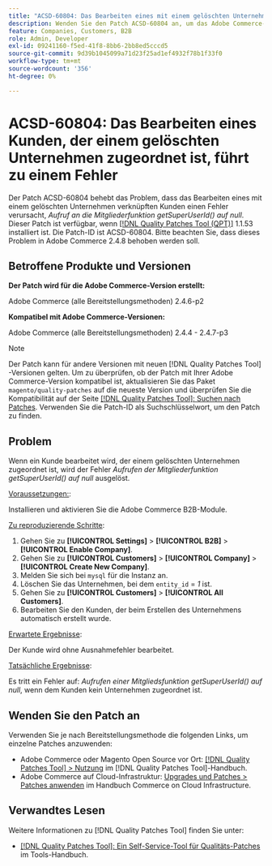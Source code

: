 ```yaml
---
title: "ACSD-60804: Das Bearbeiten eines mit einem gelöschten Unternehmen verknüpften Kunden führt zu einem Fehler."
description: Wenden Sie den Patch ACSD-60804 an, um das Adobe Commerce-Problem zu beheben, bei dem die Bearbeitung eines mit einem gelöschten Unternehmen verknüpften Kunden den Fehler *Aufruf an die Mitgliederfunktion getSuperUserId() auf null* verursacht.
feature: Companies, Customers, B2B
role: Admin, Developer
exl-id: 09241160-f5ed-41f8-8bb6-2bb8ed5cccd5
source-git-commit: 9d39b1045099a71d23f25ad1ef4932f78b1f33f0
workflow-type: tm+mt
source-wordcount: '356'
ht-degree: 0%

---
```


# ACSD-60804: Das Bearbeiten eines Kunden, der einem gelöschten Unternehmen zugeordnet ist, führt zu einem Fehler

Der Patch ACSD-60804 behebt das Problem, dass das Bearbeiten eines mit einem gelöschten Unternehmen verknüpften Kunden einen Fehler verursacht, *Aufruf an die Mitgliederfunktion getSuperUserId() auf null*. Dieser Patch ist verfügbar, wenn [[!DNL Quality Patches Tool (QPT)]](/help/tools/quality-patches-tool/quality-patches-tool-to-self-serve-quality-patches.md) 1.1.53 installiert ist. Die Patch-ID ist ACSD-60804. Bitte beachten Sie, dass dieses Problem in Adobe Commerce 2.4.8 behoben werden soll.

## Betroffene Produkte und Versionen

**Der Patch wird für die Adobe Commerce-Version erstellt:**

Adobe Commerce (alle Bereitstellungsmethoden) 2.4.6-p2

**Kompatibel mit Adobe Commerce-Versionen:**

Adobe Commerce (alle Bereitstellungsmethoden) 2.4.4 - 2.4.7-p3

>[!NOTE]
>
>Der Patch kann für andere Versionen mit neuen [!DNL Quality Patches Tool] -Versionen gelten. Um zu überprüfen, ob der Patch mit Ihrer Adobe Commerce-Version kompatibel ist, aktualisieren Sie das Paket `magento/quality-patches` auf die neueste Version und überprüfen Sie die Kompatibilität auf der Seite [[!DNL Quality Patches Tool]: Suchen nach Patches](https://experienceleague.adobe.com/tools/commerce-quality-patches/index.html). Verwenden Sie die Patch-ID als Suchschlüsselwort, um den Patch zu finden.

## Problem

Wenn ein Kunde bearbeitet wird, der einem gelöschten Unternehmen zugeordnet ist, wird der Fehler *Aufrufen der Mitgliederfunktion getSuperUserId() auf null* ausgelöst.

<u>Voraussetzungen:</u>:

Installieren und aktivieren Sie die Adobe Commerce B2B-Module.

<u>Zu reproduzierende Schritte</u>:

1. Gehen Sie zu **[!UICONTROL Settings]** > **[!UICONTROL B2B]** > **[!UICONTROL Enable Company]**.
1. Gehen Sie zu **[!UICONTROL Customers]** > **[!UICONTROL Company]** > **[!UICONTROL Create New Company]**.
1. Melden Sie sich bei `mysql` für die Instanz an.
1. Löschen Sie das Unternehmen, bei dem `entity_id` = *1* ist.
1. Gehen Sie zu **[!UICONTROL Customers]** > **[!UICONTROL All Customers]**.
1. Bearbeiten Sie den Kunden, der beim Erstellen des Unternehmens automatisch erstellt wurde.

<u>Erwartete Ergebnisse</u>:

Der Kunde wird ohne Ausnahmefehler bearbeitet.

<u>Tatsächliche Ergebnisse</u>:

Es tritt ein Fehler auf: *Aufrufen einer Mitgliedsfunktion getSuperUserId() auf null*, wenn dem Kunden kein Unternehmen zugeordnet ist.

## Wenden Sie den Patch an

Verwenden Sie je nach Bereitstellungsmethode die folgenden Links, um einzelne Patches anzuwenden:

* Adobe Commerce oder Magento Open Source vor Ort: [[!DNL Quality Patches Tool] > Nutzung](/help/tools/quality-patches-tool/usage.md) im [!DNL Quality Patches Tool]-Handbuch.
* Adobe Commerce auf Cloud-Infrastruktur: [Upgrades und Patches > Patches anwenden](https://experienceleague.adobe.com/docs/commerce-cloud-service/user-guide/develop/upgrade/apply-patches.html) im Handbuch Commerce on Cloud Infrastructure.

## Verwandtes Lesen

Weitere Informationen zu [!DNL Quality Patches Tool] finden Sie unter:

* [[!DNL Quality Patches Tool]: Ein Self-Service-Tool für Qualitäts-Patches](/help/tools/quality-patches-tool/quality-patches-tool-to-self-serve-quality-patches.md) im Tools-Handbuch.
